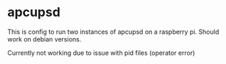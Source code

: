 # apcupsd

This is config to run two instances of apcupsd on a raspberry pi. Should work on debian versions.

Currently not working due to issue with pid files (operator error)
